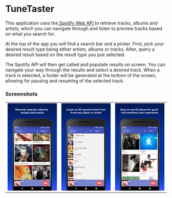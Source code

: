 # TuneTaster
This application uses the<a href="https://developer.spotify.com/web-api/"> Spotify Web API </a>to retrieve tracks, albums and artists, which you can navigate through and listen to preview tracks based on what you search for.<br>

At the top of the app you will find a search bar and a picker. First, pick your desired result type being either artists, albums or tracks. After, query a desired result based on the result type you just selected.<br>

The Spotify API will then get called and populate results on screen. You can navigate your way through the results and select a desired track.
When a track is selected, a footer will be generated at the bottom of the screen, allowing for pausing and resuming of the selected track.

<h3>Screenshots</h3>
<table>
<tbody>
<tr>
<td align="left">
<img src="screenshots/1.png" alt="tunetaster"/>
</td>

<td align="left">
<img src="screenshots/2.png" alt="tunetaster"/>
</td>

<td align="left">
<img src="screenshots/3.png" alt="tunetaster"/>
</td>
</tr>
</tbody>

</table>